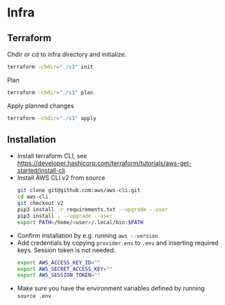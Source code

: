 # Infra

## Terraform

Chdir or cd to infra directory and initialize.
```bash
terraform -chdir="./s3" init
```

Plan
```bash
terraform -chdir="./s3" plan
```

Apply planned changes
```bash
terraform -chdir="./s3" apply
```


## Installation

- Install terraform CLI, see https://developer.hashicorp.com/terraform/tutorials/aws-get-started/install-cli
- Install AWS CLI v2 from source
    ```bash
    git clone git@github.com:aws/aws-cli.git
    cd aws-cli
    git checkout v2
    pip3 install -r requirements.txt --upgrade --user 
    pip3 install . --upgrade --user 
    export PATH=/home/<user>/.local/bin:$PATH
    ```
- Confirm installation by e.g. running `aws --version`
- Add credentials by copying `provider.env` to `.env` and inserting required keys. Session token is not needed.
    ```bash
    export AWS_ACCESS_KEY_ID=""
    export AWS_SECRET_ACCESS_KEY=""
    export AWS_SESSION_TOKEN=""
    ```
- Make sure you have the environment variables defined by running `source .env`